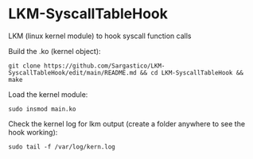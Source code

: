 # LKM-SyscallTableHook
LKM (linux kernel module) to hook syscall function calls


Build the .ko (kernel object):
```
git clone https://github.com/Sargastico/LKM-SyscallTableHook/edit/main/README.md && cd LKM-SyscallTableHook && make
```

Load the kernel module:
```
sudo insmod main.ko
```

Check the kernel log for lkm output (create a folder anywhere to see the hook working):
```
sudo tail -f /var/log/kern.log
```

